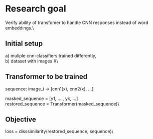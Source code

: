 # Research goal

Verify ability of transfomer to handle CNN responses instead of word embeddings.\

## Initial setup  
a) muliple cnn-classifiers trained differently,\
b) dataset with images X\

## Transformer to be trained
sequence: image_i -> [cnn1(x), cnn2(x), ...] 



masked_sequence = [y1, ...,<MASK>, yk, ...]\
restored_sequence = Transformer(masked_sequence)\

## Objective
loss = disssimilarity(restored_sequence, sequence)\


